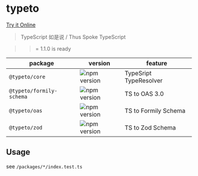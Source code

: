 # typeto

[Try it Online](https://typeto.pages.dev/)

> TypeScript 如是说 / Thus Spoke TypeScript

> >= 1.1.0 is ready

| package                  | version                                                                                    | feature                |
| ------------------------ | ------------------------------------------------------------------------------------------ | ---------------------- |
| `@typeto/core`           | ![npm version](https://img.shields.io/npm/v/%40typeto%2Fcore.svg?logo=nodedotjs)           | TypeSript TypeResolver |
| `@typeto/formily-schema` | ![npm version](https://img.shields.io/npm/v/%40typeto%2Fformily-schema.svg?logo=nodedotjs) | TS to OAS 3.0          |
| `@typeto/oas`            | ![npm version](https://img.shields.io/npm/v/%40typeto%2Foas.svg?logo=nodedotjs)            | TS to Formily Schema    |
| `@typeto/zod`            | ![npm version](https://img.shields.io/npm/v/%40typeto%2Fzod.svg?logo=nodedotjs)            | TS to Zod Schema       |

## Usage

see `/packages/*/index.test.ts`
